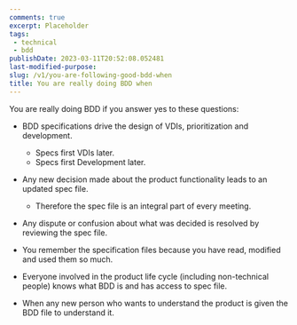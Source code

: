 ```yaml
---
comments: true
excerpt: Placeholder 
tags:
 - technical
 - bdd
publishDate: 2023-03-11T20:52:08.052481
last-modified-purpose:
slug: /v1/you-are-following-good-bdd-when
title: You are really doing BDD when
---
```


You are really doing BDD if you answer yes to these questions:

- BDD specifications drive the design of VDIs, prioritization and development.
  - Specs first VDIs later.
  - Specs first Development later.

- Any new decision made about the product functionality leads to an updated spec file.
  - Therefore the spec file is an integral part of every meeting.

- Any dispute or confusion about what was decided is resolved by reviewing the spec file.

- You remember the specification files because you have read, modified and used them so much.

- Everyone involved in the product life cycle (including non-technical people) knows what BDD is and has access to spec file.

- When any new person who wants to understand the product is given the BDD file to understand it.